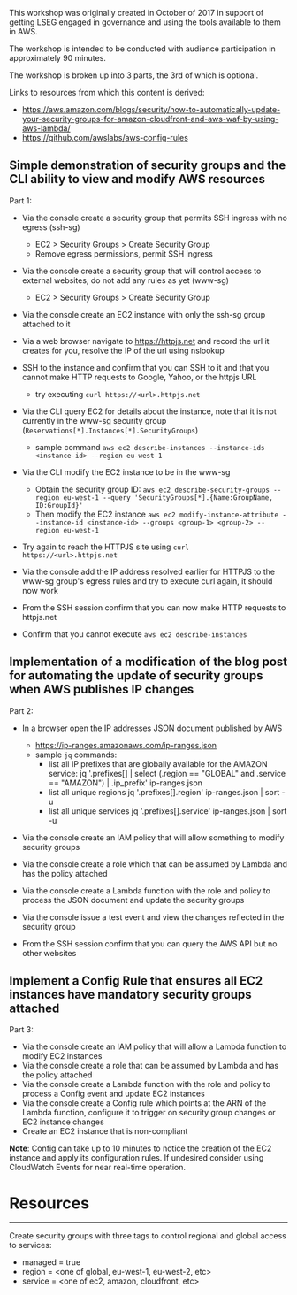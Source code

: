 This workshop was originally created in October of 2017 in support of getting LSEG engaged in governance and using the tools available to them in AWS.

The workshop is intended to be conducted with audience participation in approximately 90 minutes.

The workshop is broken up into 3 parts, the 3rd of which is optional.

Links to resources from which this content is derived:
- https://aws.amazon.com/blogs/security/how-to-automatically-update-your-security-groups-for-amazon-cloudfront-and-aws-waf-by-using-aws-lambda/
- https://github.com/awslabs/aws-config-rules

## Simple demonstration of security groups and the CLI ability to view and modify AWS resources
Part 1:
- Via the console create a security group that permits SSH ingress with no egress (ssh-sg) 
  
  - EC2 > Security Groups > Create Security Group
  - Remove egress permissions, permit SSH ingress
- Via the console create a security group that will control access to external websites, do not add any rules as yet (www-sg)
  
  - EC2 > Security Groups > Create Security Group
- Via the console create an EC2 instance with only the ssh-sg group attached to it
- Via a web browser navigate to https://httpjs.net and record the url it creates for you, resolve the IP of the url using nslookup
- SSH to the instance and confirm that you can SSH to it and that you cannot make HTTP requests to Google, Yahoo, or the httpjs URL
  - try executing ```curl https://<url>.httpjs.net```
- Via the CLI query EC2 for details about the instance, note that it is not currently in the www-sg security group (```Reservations[*].Instances[*].SecurityGroups```)
  - sample command ```aws ec2 describe-instances --instance-ids <instance-id> --region eu-west-1```
- Via the CLI modify the EC2 instance to be in the www-sg
  - Obtain the security group ID: ```aws ec2 describe-security-groups --region eu-west-1 --query 'SecurityGroups[*].{Name:GroupName, ID:GroupId}'```
  - Then modify the EC2 instance ```aws ec2 modify-instance-attribute --instance-id <instance-id> --groups <group-1> <group-2> --region eu-west-1```
- Try again to reach the HTTPJS site using ```curl https://<url>.httpjs.net```
- Via the console add the IP address resolved earlier for HTTPJS to the www-sg group's egress rules and try to execute curl again, it should now work
- From the SSH session confirm that you can now make HTTP requests to httpjs.net
- Confirm that you cannot execute ```aws ec2 describe-instances```

## Implementation of a modification of the blog post for automating the update of security groups when AWS publishes IP changes
Part 2:
- In a browser open the IP addresses JSON document published by AWS
  - https://ip-ranges.amazonaws.com/ip-ranges.json
  - sample ```jq``` commands:
    - list all IP prefixes that are globally available for the AMAZON service:
      jq '.prefixes[] | select (.region == "GLOBAL" and .service == "AMAZON") | .ip_prefix' ip-ranges.json
    - list all unique regions
      jq '.prefixes[].region' ip-ranges.json | sort -u
    - list all unique services
      jq '.prefixes[].service' ip-ranges.json | sort -u

- Via the console create an IAM policy that will allow something to modify security groups
- Via the console create a role which that can be assumed by Lambda and has the policy attached
- Via the console create a Lambda function with the role and policy to process the JSON document and update the security groups
- Via the console issue a test event and view the changes reflected in the security group
- From the SSH session confirm that you can query the AWS API but no other websites

## Implement a Config Rule that ensures all EC2 instances have mandatory security groups attached 
Part 3:
- Via the console create an IAM policy that will allow a Lambda function to modify EC2 instances
- Via the console create a role that can be assumed by Lambda and has the policy attached
- Via the console create a Lambda function with the role and policy to process a Config event and update EC2 instances
- Via the console create a Config rule which points at the ARN of the Lambda function, configure it to trigger on security group changes or EC2 instance changes
- Create an EC2 instance that is non-compliant

**Note**: Config can take up to 10 minutes to notice the creation of the EC2 instance and apply its configuration rules.  If undesired consider using CloudWatch Events for near real-time operation.


# Resources
---
Create security groups with three tags to control regional and global access to services: 
- managed = true
- region = <one of global, eu-west-1, eu-west-2, etc>
- service = <one of ec2, amazon, cloudfront, etc>
